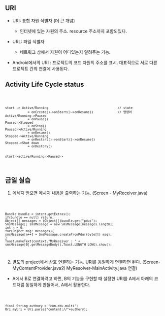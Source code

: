 ## URI
  * URI: 통합 자원 식별자 (더 큰 개념)
      - 인터넷에 있는 자원의 주소. resource 주소까지 포함되있다.
  * URL: 파일 식별자
      - 네트워크 상에서 자원이 어디있는지 알려주는 기능.
      
  * Android에서의 URI : 프로젝트의 코드 자원의 주소를 표시. 대표적으로 서로 다른 프로젝트 간의 연결에 사용된다.
    
## Activity Life Cycle status

<code>

    start -> Active/Running                                     // state
                = onCreate()->onStart()->onResume()             // 명령어
    Active/Running->Paused
                = onPause()
    Paused->Stopped
                = onStop()
    Paused->Active/Running
                = onResume()
    Stopped->Active/Running
                = onRestart()->onStart()->onResume()
    Stopped->Shut down
                = onDestory()
                
                
    start->active/Running->Paused->
                       

</code>

## 금일 실습
1. 메세지 받으면 메시지 내용을 출력하는 기능. (Screen - MyReceiver.java)

<code>

    Bundle bundle = intent.getExtras();
    if(bundle == null) return;
    Object[] messages = (Object[])bundle.get("pdus");
    SmsMessage[] smsMessage = new SmsMessage[messages.length];
    int n = 0;
    for(Object msg: messages){
    smsMessage[n++] = SmsMessage.createFromPdu((byte[]) msg);
    }
    Toast.makeText(context,"MyReceiver : " + smsMessage[0].getMessageBody(),Toast.LENGTH_LONG).show();

</code>

2. 별도의 project에서 상호 연결하는 기능. URI를 동일하게 연결하면 된다. (Screen-MyContentProvider.java와 MyResolver-MainActivity.java 연결)
  * A에서 B로 연결하려고 하면, B의 기능을 구현할 때 설정한 URI를 A에서 아래의 코드처럼 동일하게 만들어서, A에서 활용한다.

<code>

    final String authory = "com.edu.multi";
    Uri myUri = Uri.parse("content://"+authory);

</code>

